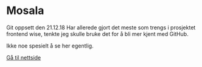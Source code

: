 # Mosala
Git oppsett den 21.12.18
Har allerede gjort det meste som trengs i prosjektet frontend wise, tenkte jeg skulle bruke det for å bli mer kjent med GitHub.

Ikke noe spesielt å se her egentlig.


<a href="http://klasserom.net/204/Elev20416/Eget%20arbeid/Mosala/" target="_blank">Gå til nettside</a>
